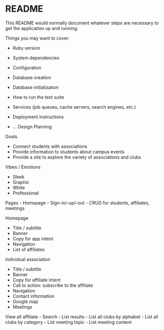# README

This README would normally document whatever steps are necessary to get the
application up and running.

Things you may want to cover:

* Ruby version

* System dependencies

* Configuration

* Database creation

* Database initialization

* How to run the test suite

* Services (job queues, cache servers, search engines, etc.)

* Deployment instructions

* ...
Design Planning

Goals
 - Connect students with associations
 - Provide information to students about campus events
 - Provide a site to explore the variety of associations and clubs

Vibes / Emotions
 - Sleek
 - Graphic
 - White
 - Professional

Pages
	- Homepage
	- Sign-in/-up/-out
	- CRUD for students, affiliates, meetings

Homepage
 - Title / subtitle
 - Banner
 - Copy for app intent
 - Navigation
 - List of affiliates

Individual association
 - Title / subtitle
 - Banner
 - Copy for affiliate intent
 - Call to action: subscribe to the affiliate
 - Navigation
 - Contact information
 - Google map
 - Meetings

 View all affiliate
 	- Search
 	- List results
 	- List all clubs by alphabet
 	- List all clubs by category
 	- List meeting topic
 	- List meeting content
